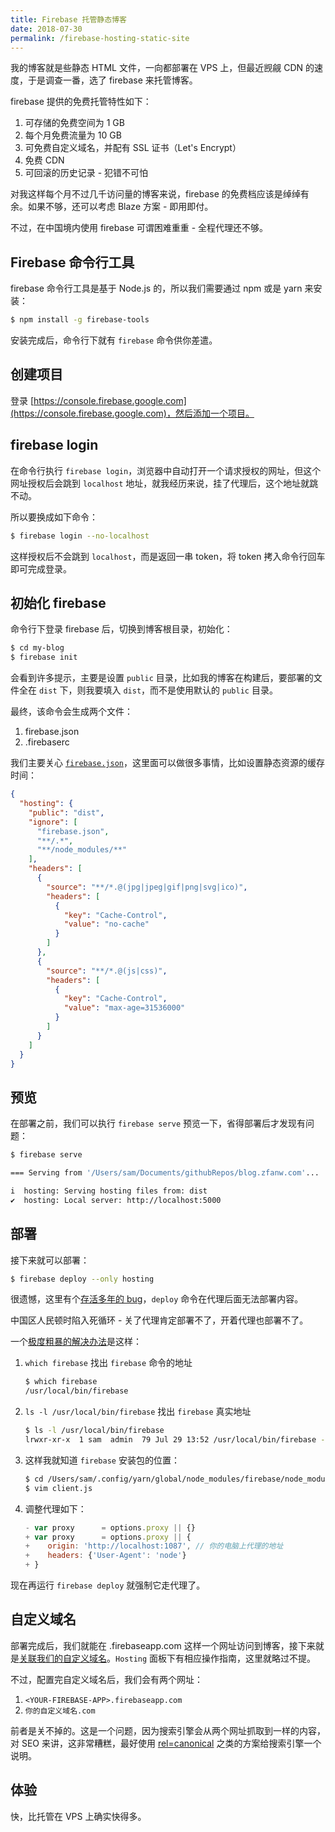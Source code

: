 ```yaml
---
title: Firebase 托管静态博客
date: 2018-07-30
permalink: /firebase-hosting-static-site
---
```


我的博客就是些静态 HTML 文件，一向都部署在 VPS 上，但最近觊觎 CDN 的速度，于是调查一番，选了 firebase 来托管博客。

firebase 提供的免费托管特性如下：

1. 可存储的免费空间为 1 GB
2. 每个月免费流量为 10 GB
3. 可免费自定义域名，并配有 SSL 证书（Let's Encrypt）
4. 免费 CDN
5. 可回滚的历史记录 - 犯错不可怕

对我这样每个月不过几千访问量的博客来说，firebase 的免费档应该是绰绰有余。如果不够，还可以考虑 Blaze 方案 - 即用即付。

不过，在中国境内使用 firebase 可谓困难重重 - 全程代理还不够。

## Firebase 命令行工具

firebase 命令行工具是基于 Node.js 的，所以我们需要通过 npm 或是 yarn 来安装：

```bash
$ npm install -g firebase-tools
```
安装完成后，命令行下就有 `firebase` 命令供你差遣。

## 创建项目

登录 [https://console.firebase.google.com](https://console.firebase.google.com)，然后添加一个项目。

## firebase login

在命令行执行 `firebase login`，浏览器中自动打开一个请求授权的网址，但这个网址授权后会跳到 `localhost` 地址，就我经历来说，挂了代理后，这个地址就跳不动。

所以要换成如下命令：

```bash
$ firebase login --no-localhost
```
这样授权后不会跳到 `localhost`，而是返回一串 token，将 token 拷入命令行回车即可完成登录。

## 初始化 firebase

命令行下登录 firebase 后，切换到博客根目录，初始化：

```bash
$ cd my-blog
$ firebase init
```
会看到许多提示，主要是设置 `public` 目录，比如我的博客在构建后，要部署的文件全在 `dist` 下，则我要填入 `dist`，而不是使用默认的 `public` 目录。

最终，该命令会生成两个文件：

1. firebase.json
2. .firebaserc

我们主要关心 [`firebase.json`](https://firebase.google.com/docs/hosting/deploying#section-firebase-json)，这里面可以做很多事情，比如设置静态资源的缓存时间：

```json
{
  "hosting": {
    "public": "dist",
    "ignore": [
      "firebase.json",
      "**/.*",
      "**/node_modules/**"
    ],
    "headers": [
      {
        "source": "**/*.@(jpg|jpeg|gif|png|svg|ico)",
        "headers": [
          {
            "key": "Cache-Control",
            "value": "no-cache"
          }
        ]
      },
      {
        "source": "**/*.@(js|css)",
        "headers": [
          {
            "key": "Cache-Control",
            "value": "max-age=31536000"
          }
        ]
      }
    ]
  }
}
```
## 预览

在部署之前，我们可以执行 `firebase serve` 预览一下，省得部署后才发现有问题：

```bash
$ firebase serve

=== Serving from '/Users/sam/Documents/githubRepos/blog.zfanw.com'...

i  hosting: Serving hosting files from: dist
✔  hosting: Local server: http://localhost:5000
```

## 部署

接下来就可以部署：

```bash
$ firebase deploy --only hosting
```
很遗憾，这里有个[存活多年的 bug](https://github.com/firebase/firebase-tools/issues/155)，`deploy` 命令在代理后面无法部署内容。

中国区人民顿时陷入死循环 - 关了代理肯定部署不了，开着代理也部署不了。

一个[极度粗暴的解决办法](https://github.com/firebase/firebase-tools/issues/155#issuecomment-253255836)是这样：

1. `which firebase` 找出 `firebase` 命令的地址
    ```bash
    $ which firebase
    /usr/local/bin/firebase
    ```
2. `ls -l /usr/local/bin/firebase` 找出 `firebase` 真实地址
    ```bash
    $ ls -l /usr/local/bin/firebase
    lrwxr-xr-x  1 sam  admin  79 Jul 29 13:52 /usr/local/bin/firebase -> ../../../Users/sam/.config/yarn/global/node_modules/firebase-tools/bin/firebase
    ```
3. 这样我就知道 `firebase` 安装包的位置：
    ```bash
    $ cd /Users/sam/.config/yarn/global/node_modules/firebase/node_modules/faye-websocket/lib/faye/websocket/
    $ vim client.js
    ```
4. 调整代理如下：
    ```js
    - var proxy      = options.proxy || {}
    + var proxy      = options.proxy || {
    +    origin: 'http://localhost:1087', // 你的电脑上代理的地址
    +    headers: {'User-Agent': 'node'}  
    + }
    ```
现在再运行 `firebase deploy` 就强制它走代理了。

## 自定义域名

部署完成后，我们就能在 <YOUR-FIREBASE-APP>.firebaseapp.com 这样一个网址访问到博客，接下来就是[关联我们的自定义域名](https://firebase.google.com/docs/hosting/custom-domain?hl=zh-cn)。`Hosting` 面板下有相应操作指南，这里就略过不提。

不过，配置完自定义域名后，我们会有两个网址：

1. `<YOUR-FIREBASE-APP>.firebaseapp.com`
2. `你的自定义域名.com`

前者是关不掉的。这是一个问题，因为搜索引擎会从两个网址抓取到一样的内容，对 SEO 来讲，这非常糟糕，最好使用 [rel=canonical](https://support.google.com/webmasters/answer/139066?hl=zh-Hant) 之类的方案给搜索引擎一个说明。

## 体验

快，比托管在 VPS 上确实快得多。